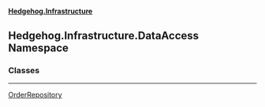 #### [Hedgehog.Infrastructure](index.md 'index')
## Hedgehog.Infrastructure.DataAccess Namespace
### Classes

***
[OrderRepository](Hedgehog_Infrastructure_DataAccess_OrderRepository.md 'Hedgehog.Infrastructure.DataAccess.OrderRepository')

